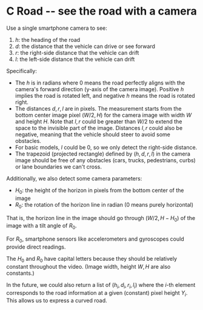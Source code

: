 # C Road -- see the road with a camera

Use a single smartphone camera to see:
1. $h$: the heading of the road
2. $d$: the distance that the vehicle can drive or see forward
3. $r$: the right-side distance that the vehicle can drift
4. $l$: the left-side distance that the vehicle can drift

Specifically:
- The $h$ is in radians where 0 means the road perfectly aligns with the
  camera's forward direction (y-axis of the camera image). Positive $h$ implies
  the road is rotated left, and negative $h$ means the road is rotated right.
- The distances $d, r, l$ are in pixels. The measurement starts from the
  bottom center image pixel $(W / 2, H)$ for the camera image with width $W$ and
  height $H$. Note that $l, r$ could be greater than $W / 2$ to extend the space
  to the invisible part of the image. Distances $l, r$ could also be negative,
  meaning that the vehicle should steer to avoid some obstacles.
- For basic models, $l$ could be 0, so we only detect the right-side distance.
- The trapezoid (projected rectangle) defined by $(h, d, r, l)$ in the camera
  image should be free of any obstacles (cars, trucks, pedestrians, curbs) or
  lane boundaries we can't cross.

Additionally, we also detect some camera parameters:
- $H_0$: the height of the horizon in pixels from the bottom center of the image
- $R_0$: the rotation of the horizon line in radian (0 means purely horizontal)

That is, the horizon line in the image should go through $(W / 2, H - H_0)$ of
the image with a tilt angle of $R_0$.

For $R_0$, smartphone sensors like accelerometers and gyroscopes could
provide direct readings.

The $H_0$ and $R_0$ have capital letters because they should be relatively
constant throughout the video. (Image width, height $W, H$ are also constants.)

In the future, we could also return a list of $(h_i, d_i, r_i, l_i)$ where the
$i$-th element corresponds to the road information at a given (constant) pixel
height $Y_i$. This allows us to express a curved road.
